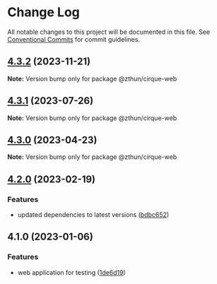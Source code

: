 # Change Log

All notable changes to this project will be documented in this file.
See [Conventional Commits](https://conventionalcommits.org) for commit guidelines.

## [4.3.2](https://github.com/zthun/cirque/compare/v4.3.1...v4.3.2) (2023-11-21)

**Note:** Version bump only for package @zthun/cirque-web





## [4.3.1](https://github.com/zthun/cirque/compare/v4.3.0...v4.3.1) (2023-07-26)

**Note:** Version bump only for package @zthun/cirque-web





## [4.3.0](https://github.com/zthun/cirque/compare/v4.2.0...v4.3.0) (2023-04-23)

**Note:** Version bump only for package @zthun/cirque-web





## [4.2.0](https://github.com/zthun/cirque/compare/v4.1.0...v4.2.0) (2023-02-19)


### Features

* updated dependencies to latest versions ([bdbc652](https://github.com/zthun/cirque/commit/bdbc652148438359dd98057cc9a7a422c0cdf78f))



## 4.1.0 (2023-01-06)


### Features

* web application for testing ([1de6d19](https://github.com/zthun/cirque/commit/1de6d193b4d4a2a5336e742a00337f6cbec63329))

